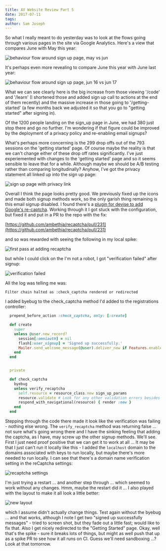 ```yaml
---
title: AV Website Review Part 5
date: 2017-07-11
tags: 
author: Sam Joseph
---
```


So what I really meant to do yesterday was to look at the flows going through various pages in the site via Google Analytics.  Here's a view that compares June with May this year:

![behaviour flow around sign up page, may vs jun](https://dl.dropbox.com/s/hf47so53v8lnhyw/Screenshot%202017-07-11%2009.23.15.png?dl=1)

It's perhaps even more revealing to compare June this year with June last year:

![behaviour flow around sign up page, jun 16 vs jun 17](https://dl.dropbox.com/s/j1yzvlujhm0qttm/Screenshot%202017-07-11%2009.27.31.png?dl=1)

What we can see clearly here is the big increase from those viewing '/code' and '/learn' (I shortened those and added sign up call to actions at the end of them recently) and the massive increase in those going to '/getting-started' (a few months back we adjusted it so that you go to "getting started" after signing in).

Of the 1200 people landing on the sign_up page in June, we had 380 just stop there and go no further.  I'm wondering if that figure could be improved by the deployment of a privacy policy and re-enabling email signups?  

What's perhaps more concerning is the 299 drop offs out of the 793 sessions on the 'getting started' page.  Of course maybe the reality is that we can't change either of these drop off rates significantly.   I've just experiemented with changes to the 'getting started' page and so it seems sensible to leave that for a while.  Although maybe we should be A/B testing rather than comparing longitudinally?  Anyhow, I've got the privacy statement all linked up into the sign up page:

![sign up page with privacy link](https://dl.dropbox.com/s/ggj4vgtqytlm5jp/Screenshot%202017-07-11%2009.34.22.png?dl=1)

Overall I think the page looks pretty good.  We previously fixed up the icons and made both signup methods work, so the only garish thing remaining is this email signup disabled.  I found there's a [plugin for devise to add Google's re-captcha](https://github.com/plataformatec/devise/wiki/How-To:-Use-Recaptcha-with-Devise).  Working through it I got stuck with the configuration, but fixed it and put in a PR to the repo with the fix:

[https://github.com/ambethia/recaptcha/pull/231](https://github.com/ambethia/recaptcha/pull/231)

and so was rewarded with seeing the following in my local spike:

![first pass at adding recaptcha](https://dl.dropbox.com/s/fxj5vfx9wzj5sb3/Screenshot%202017-07-11%2009.54.23.png?dl=1)

but while I could click on the I'm not a robot, I got "verification failed" after signup:

![verification failed](https://dl.dropbox.com/s/bieuh1rayk3l9i7/Screenshot%202017-07-11%2009.55.37.png?dl=1)

All the log was telling me was: 

```
Filter chain halted as :check_captcha rendered or redirected
```

I added byebug to the check_captcha method I'd added to the registrations controller:

```rb
  prepend_before_action :check_captcha, only: [:create] 

  def create
    super
    unless @user.new_record?
      session[:omniauth] = nil
      flash[:user_signup] = 'Signed up successfully.'
      Mailer.send_welcome_message(@user).deliver_now if Features.enabled?(:welcome_email)
    end
  end


  private

  def check_captcha
    byebug
    unless verify_recaptcha
      self.resource = resource_class.new sign_up_params
      resource.validate # Look for any other validation errors besides Recaptcha
      respond_with_navigational(resource) { render :new }
    end
  end
```

Stepping through the code there made it look like the verification was failing - nothing else wrong.  The `verify_recaptcha` method was returning false ... not sure what's going wrong there and I have the sinking feeling that adding the captcha, as I have, may screw up the other signup methods.  We'll see.  First I just need proof positive that we can get it to work at all ... It may be that I just can't run it locally like this - I added the `localhost` domain to the domains associated with keys to run locally, but maybe there's more needed to run locally.  I can see that there's a domain name verification setting in the reCaptcha settings:

![recaptcha settings](https://www.dropbox.com/s/53j9mi92omzrls9/Screenshot%202017-07-11%2010.04.42.png?dl=1)

I'm just trying a restart ... and another step through ... which seemed to work without any changes.  Hmm, maybe the restart did it ... I also played with the layout to make it all look a little better:

![new layout](https://www.dropbox.com/s/la5kden3qy8zsb1/Screenshot%202017-07-11%2010.12.41.png?dl=1)

which I assume didn't actually change things.  Test again without the byebug ... and that works, although I note I get two "signed up successfully messages" - tried to screen shot, but they fade out a little fast; would like to fix that.  Also I get nicely redirected to the "Getting Started" page.  Okay, well that's the spike - sure it breaks lots of things, but might as well push that up as a spike PR to see how it all runs on CI.  Guess we'll need sandboxing ...?  Look at that tomorrow.
